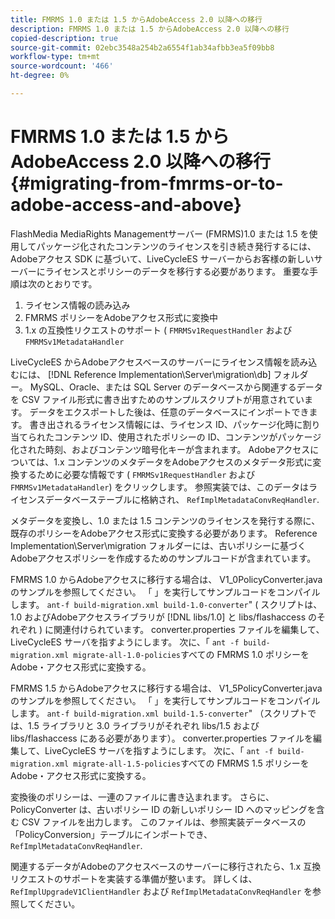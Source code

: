 ```yaml
---
title: FMRMS 1.0 または 1.5 からAdobeAccess 2.0 以降への移行
description: FMRMS 1.0 または 1.5 からAdobeAccess 2.0 以降への移行
copied-description: true
source-git-commit: 02ebc3548a254b2a6554f1ab34afbb3ea5f09bb8
workflow-type: tm+mt
source-wordcount: '466'
ht-degree: 0%

---
```


# FMRMS 1.0 または 1.5 からAdobeAccess 2.0 以降への移行 {#migrating-from-fmrms-or-to-adobe-access-and-above}

FlashMedia MediaRights Managementサーバー (FMRMS)1.0 または 1.5 を使用してパッケージ化されたコンテンツのライセンスを引き続き発行するには、Adobeアクセス SDK に基づいて、LiveCycleES サーバーからお客様の新しいサーバーにライセンスとポリシーのデータを移行する必要があります。 重要な手順は次のとおりです。

1. ライセンス情報の読み込み
1. FMRMS ポリシーをAdobeアクセス形式に変換中
1. 1.x の互換性リクエストのサポート ( `FMRMSv1RequestHandler` および `FMRMSv1MetadataHandler`

LiveCycleES からAdobeアクセスベースのサーバーにライセンス情報を読み込むには、 [!DNL Reference Implementation\Server\migration\db] フォルダー。 MySQL、Oracle、または SQL Server のデータベースから関連するデータを CSV ファイル形式に書き出すためのサンプルスクリプトが用意されています。 データをエクスポートした後は、任意のデータベースにインポートできます。 書き出されるライセンス情報には、ライセンス ID、パッケージ化時に割り当てられたコンテンツ ID、使用されたポリシーの ID、コンテンツがパッケージ化された時刻、およびコンテンツ暗号化キーが含まれます。 Adobeアクセスについては、1.x コンテンツのメタデータをAdobeアクセスのメタデータ形式に変換するために必要な情報です ( `FMRMSv1RequestHandler` および `FMRMSv1MetadataHandler`) をクリックします。 参照実装では、このデータはライセンスデータベーステーブルに格納され、 `RefImplMetadataConvReqHandler`.

メタデータを変換し、1.0 または 1.5 コンテンツのライセンスを発行する際に、既存のポリシーをAdobeアクセス形式に変換する必要があります。 Reference Implementation\Server\migration フォルダーには、古いポリシーに基づくAdobeアクセスポリシーを作成するためのサンプルコードが含まれています。

FMRMS 1.0 からAdobeアクセスに移行する場合は、 V1_0PolicyConverter.java のサンプルを参照してください。 「 」を実行してサンプルコードをコンパイルします。 `ant-f build-migration.xml build-1.0-converter`&quot; ( スクリプトは、1.0 およびAdobeアクセスライブラリが [!DNL libs/1.0] と libs/flashaccess のそれぞれ ) に関連付けられています。 converter.properties ファイルを編集して、LiveCycleES サーバを指すようにします。 次に、「 `ant -f build-migration.xml migrate-all-1.0-policies`すべての FMRMS 1.0 ポリシーをAdobe・アクセス形式に変換する。

FMRMS 1.5 からAdobeアクセスに移行する場合は、 V1_5PolicyConverter.java のサンプルを参照してください。 「 」を実行してサンプルコードをコンパイルします。 `ant-f build-migration.xml build-1.5-converter`&quot; （スクリプトでは、1.5 ライブラリと 3.0 ライブラリがそれぞれ libs/1.5 および libs/flashaccess にある必要があります）。 converter.properties ファイルを編集して、LiveCycleES サーバを指すようにします。 次に、「 `ant -f build-migration.xml migrate-all-1.5-policies`すべての FMRMS 1.5 ポリシーをAdobe・アクセス形式に変換する。

変換後のポリシーは、一連のファイルに書き込まれます。 さらに、PolicyConverter は、古いポリシー ID の新しいポリシー ID へのマッピングを含む CSV ファイルを出力します。 このファイルは、参照実装データベースの「PolicyConversion」テーブルにインポートでき、 `RefImplMetadataConvReqHandler`.

関連するデータがAdobeのアクセスベースのサーバーに移行されたら、1.x 互換リクエストのサポートを実装する準備が整います。 詳しくは、 `RefImplUpgradeV1ClientHandler` および `RefImplMetadataConvReqHandler` を参照してください。
